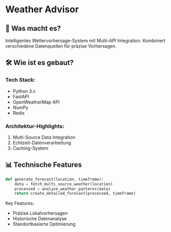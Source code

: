 # Weather Advisor

## 🎯 Was macht es?
Intelligentes Wettervorhersage-System mit Multi-API Integration. Kombiniert verschiedene Datenquellen für präzise Vorhersagen.

## 🛠️ Wie ist es gebaut?
### Tech Stack:
- Python 3.x
- FastAPI
- OpenWeatherMap API
- NumPy
- Redis

### Architektur-Highlights:
1. Multi-Source Data Integration
2. Echtzeit-Datenverarbeitung
3. Caching-System

## 📊 Technische Features
```python
def generate_forecast(location, timeframe):
    data = fetch_multi_source_weather(location)
    processed = analyze_weather_patterns(data)
    return create_detailed_forecast(processed, timeframe)
```

Key Features:
- Präzise Lokalvorhersagen
- Historische Datenanalyse
- Standortbasierte Optimierung